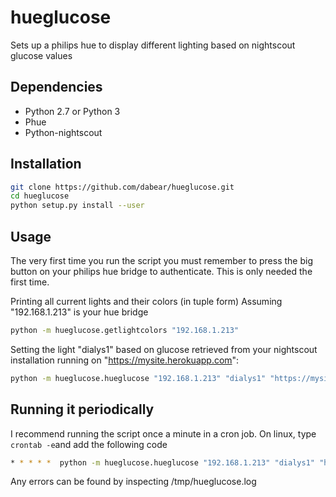 # hueglucose

Sets up a philips hue to display different lighting based on nightscout glucose values

## Dependencies
* Python 2.7 or Python 3
* Phue
* Python-nightscout


## Installation
```bash
git clone https://github.com/dabear/hueglucose.git
cd hueglucose
python setup.py install --user
```


## Usage

The very first time you run the script you must remember to press the big button on your philips hue bridge to authenticate. This is only needed the first time.

Printing all current lights and their colors (in tuple form)
Assuming "192.168.1.213" is your hue bridge
```bash
python -m hueglucose.getlightcolors "192.168.1.213"
```
Setting the light "dialys1" based on glucose retrieved from your nightscout installation running on "https://mysite.herokuapp.com":
```bash
python -m hueglucose.hueglucose "192.168.1.213" "dialys1" "https://mysite.herokuapp.com"
```


## Running it periodically
I recommend running the script once a minute in a cron job.
On linux, type ```crontab -e```and add the following code
```bash
* * * * *  python -m hueglucose.hueglucose "192.168.1.213" "dialys1" "https://mysite.herokuapp.com" 2>&1 1> /tmp/hueglucose.log
```
Any errors can be found by inspecting /tmp/hueglucose.log
